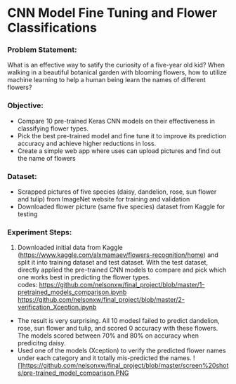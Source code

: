 # CNN Model Fine Tuning and Flower Classifications

### Problem Statement:  
What is an effective way to satify the curiosity of a five-year old kid?  When walking in a beautiful botanical garden with blooming flowers, how to utilize machine learning to help a human being learn the names of different flowers?

### Objective:

+ Compare 10 pre-trained Keras CNN models on their effectiveness in classifying flower types.
+ Pick the best pre-trained model and fine tune it to improve its prediction accuracy and achieve higher reductions in loss.
+ Create a simple web app where uses can upload pictures and find out the name of flowers

### Dataset:

+ Scrapped pictures of five species (daisy, dandelion, rose, sun flower and tulip) from ImageNet website for training and validation
+ Downloaded flower picture (same five species) dataset from Kaggle for testing

### Experiment Steps:
1. Downloaded initial data from Kaggle (https://www.kaggle.com/alxmamaev/flowers-recognition/home) and split it into training dataset and test dataset.  With the test dataset, directly applied the pre-trained CNN models to compare and pick which one works best in predicting the flower types.  
codes: https://github.com/nelsonxw/final_project/blob/master/1-pretrained_models_comparison.ipynb
https://github.com/nelsonxw/final_project/blob/master/2-verification_Xception.ipynb
+ The result is very surprising.  All 10 modesl failed to predict dandelion, rose, sun flower and tulip, and scored 0 accuracy with these flowers.  The models scored between 70% and 80% on accuracy when predicitng daisy.
+ Used one of the models (Xception) to verify the predicted flower names under each category and it totally mis-predicted the names. 
![]https://github.com/nelsonxw/final_project/blob/master/screen%20shots/pre-trained_model_comparison.PNG
